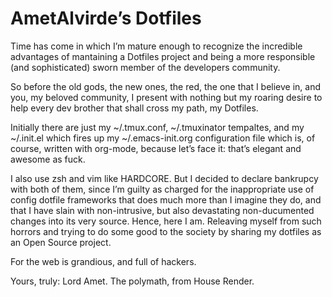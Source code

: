 AmetAlvirde’s Dotfiles
=================

Time has come in which I’m mature enough to recognize the incredible advantages
of mantaining a Dotfiles project and being a more responsible (and sophisticated)
sworn member of the developers community.

So before the old gods, the new ones, the red, the one that I believe in, and
you, my beloved community, I present with nothing but my roaring desire to help
every dev brother that shall cross my path, my Dotfiles.

Initially there are just my ~/.tmux.conf, ~/.tmuxinator tempaltes, and my
~/.init.el which fires up my ~/.emacs-init.org configuration file which is,
of course, written with org-mode, because let’s face it: that’s elegant and
awesome as fuck.

I also use zsh and vim like HARDCORE. But I decided to declare bankrupcy with
both of them, since I’m guilty as charged for the inappropriate use of config
dotfile frameworks that does much more than I imagine they do, and that I have
slain with non-intrusive, but also devastating non-ducumented changes into its
very source. Hence, here I am. Releaving myself from such horrors and trying
to do some good to the society by sharing my dotfiles as an Open Source project.

For the web is grandious, and full of hackers.

Yours, truly:
Lord Amet. The polymath, from House Render.
